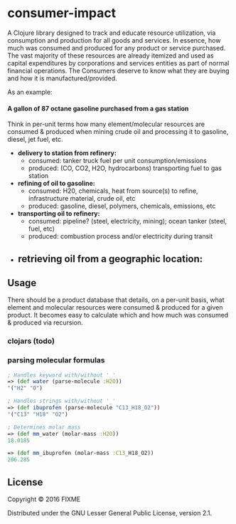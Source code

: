 # consumer-impact

A Clojure library designed to track and educate resource utilization, via consumption and production
for all goods and services. In essence, how much was consumed and produced for any product or
service purchased. The vast majority of these resources are already itemized and used as capital
expenditures by corporations and services entities as part of normal financial operations. The Consumers
deserve to know what they are buying and how it is manufactured/provided.  

As an example:

#### A gallon of 87 octane gasoline purchased from a gas station
Think in per-unit terms how many element/molecular resources are consumed & produced
when mining crude oil and processing it to gasoline, diesel, jet fuel, etc.

   - **delivery to station from refinery:**
     - consumed: tanker truck fuel per unit consumption/emissions
     - produced: (CO, CO2, H2O, hydrocarbons) transporting fuel to gas station
   - **refining of oil to gasoline:**
     - consumed: H20, chemicals, heat from source(s) to refine, 
                 infrastructure material, crude oil, etc
     - produced: gasoline, diesel, polymers, chemicals, emissions, etc
   - **transporting oil to refinery:** 
     - consumed: pipeline? (steel, electricity, mining); ocean tanker (steel, fuel, etc)
     - produced: combustion process and/or electricity during transit
   - **retrieving oil from a geographic location:**
     - 

## Usage

There should be a product database that details, on a per-unit basis, what element and molecular
resources were consumed & produced for a given product. It becomes easy to calculate which and how
much was consumed & produced via recursion.

### clojars (todo) 

### parsing molecular formulas

```clojure
; Handles keyword with/without '_'
=> (def water (parse-molecule :H2O))
'("H2" "O")

; Handles strings with/without '_'
=> (def ibuprofen (parse-molecule "C13_H18_O2"))
'("C13" "H18" "O2")

; Determines molar mass
=> (def mm_water (molar-mass :H2O))
18.0185

=> (def mm_ibuprofen (molar-mass :C13_H18_O2))
206.285
```

## License

Copyright © 2016 FIXME

Distributed under the GNU Lesser General Public License, version 2.1.
